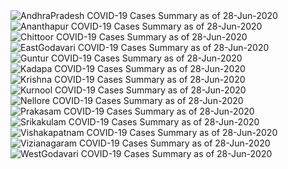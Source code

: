 
<img src="https://deepuhub.github.io/COVID-19/GraphsGenerated/28-Jun-2020/Last24Hrs_AndhraPradesh_28-Jun-2020.jpg" alt="AndhraPradesh COVID-19 Cases Summary as of 28-Jun-2020">
 <br>
<img src="https://deepuhub.github.io/COVID-19/GraphsGenerated/28-Jun-2020/Last24Hrs_Ananthapur_28-Jun-2020.jpg" alt="Ananthapur COVID-19 Cases Summary as of 28-Jun-2020">
 <br>
<img src="https://deepuhub.github.io/COVID-19/GraphsGenerated/28-Jun-2020/Last24Hrs_Chittoor_28-Jun-2020.jpg" alt="Chittoor COVID-19 Cases Summary as of 28-Jun-2020">
 <br>
<img src="https://deepuhub.github.io/COVID-19/GraphsGenerated/28-Jun-2020/Last24Hrs_EastGodavari_28-Jun-2020.jpg" alt="EastGodavari COVID-19 Cases Summary as of 28-Jun-2020">
 <br>
<img src="https://deepuhub.github.io/COVID-19/GraphsGenerated/28-Jun-2020/Last24Hrs_Guntur_28-Jun-2020.jpg" alt="Guntur COVID-19 Cases Summary as of 28-Jun-2020">
 <br>
<img src="https://deepuhub.github.io/COVID-19/GraphsGenerated/28-Jun-2020/Last24Hrs_Kadapa_28-Jun-2020.jpg" alt="Kadapa COVID-19 Cases Summary as of 28-Jun-2020">
 <br>
<img src="https://deepuhub.github.io/COVID-19/GraphsGenerated/28-Jun-2020/Last24Hrs_Krishna_28-Jun-2020.jpg" alt="Krishna COVID-19 Cases Summary as of 28-Jun-2020">
 <br>
<img src="https://deepuhub.github.io/COVID-19/GraphsGenerated/28-Jun-2020/Last24Hrs_Kurnool_28-Jun-2020.jpg" alt="Kurnool COVID-19 Cases Summary as of 28-Jun-2020">
 <br>
<img src="https://deepuhub.github.io/COVID-19/GraphsGenerated/28-Jun-2020/Last24Hrs_Nellore_28-Jun-2020.jpg" alt="Nellore COVID-19 Cases Summary as of 28-Jun-2020">
 <br>
<img src="https://deepuhub.github.io/COVID-19/GraphsGenerated/28-Jun-2020/Last24Hrs_Prakasam_28-Jun-2020.jpg" alt="Prakasam COVID-19 Cases Summary as of 28-Jun-2020">
 <br>
<img src="https://deepuhub.github.io/COVID-19/GraphsGenerated/28-Jun-2020/Last24Hrs_Srikakulam_28-Jun-2020.jpg" alt="Srikakulam COVID-19 Cases Summary as of 28-Jun-2020">
 <br>
<img src="https://deepuhub.github.io/COVID-19/GraphsGenerated/28-Jun-2020/Last24Hrs_Vishakapatnam_28-Jun-2020.jpg" alt="Vishakapatnam COVID-19 Cases Summary as of 28-Jun-2020">
 <br>
<img src="https://deepuhub.github.io/COVID-19/GraphsGenerated/28-Jun-2020/Last24Hrs_Vizianagaram_28-Jun-2020.jpg" alt="Vizianagaram COVID-19 Cases Summary as of 28-Jun-2020">
 <br>
<img src="https://deepuhub.github.io/COVID-19/GraphsGenerated/28-Jun-2020/Last24Hrs_WestGodavari_28-Jun-2020.jpg" alt="WestGodavari COVID-19 Cases Summary as of 28-Jun-2020">
 <br> 